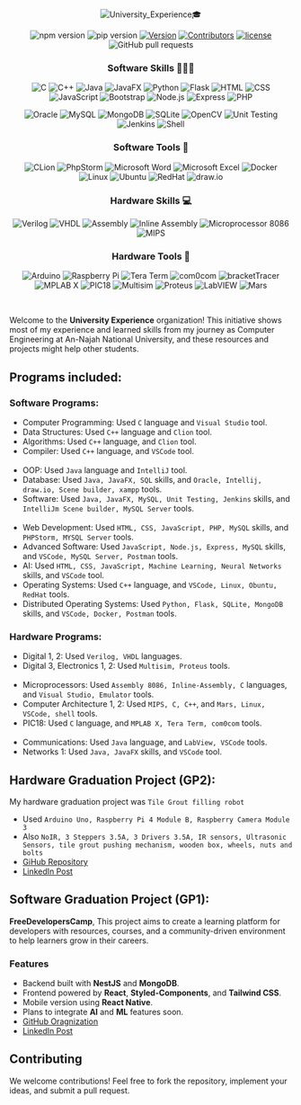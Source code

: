 <div align="center">
  
  ![University_Experience🎓](https://github.com/user-attachments/assets/ef60f875-c9e7-45d1-9d24-8e5b654a4bfa)

  ![npm version](https://img.shields.io/npm/v/npm)
  ![pip version](https://img.shields.io/pypi/v/pip)
  [![Version](https://img.shields.io/badge/version-v1.0.0-blue)](https://github.com/University-Experience/Bazarcom/releases/tag/v1.0.0)
  [![Contributors](https://img.shields.io/github/contributors/University-Experience/Bazarcom)](https://github.com/University-Experience/Bazarcom/graphs/contributors)
  [![license](https://img.shields.io/github/license/FreeDevelopersCamp/learning-platform-api)](https://img.shields.io/github/license/FreeDevelopersCamp/learning-platform-api)
  ![GitHub pull requests](https://img.shields.io/github/issues-pr-raw/University-Experience/Bazarcom)



  ### Software Skills 🧑🏼‍💻
  ![C](https://img.shields.io/badge/C-A8B9CC?logo=c&logoColor=white)
  ![C++](https://img.shields.io/badge/C++-00599C?logo=c%2B%2B&logoColor=white)
  ![Java](https://img.shields.io/badge/Java-007396?logo=java&logoColor=white)
  ![JavaFX](https://img.shields.io/badge/JavaFX-007396?logo=java&logoColor=white)
  ![Python](https://img.shields.io/badge/Python-3776AB?logo=python&logoColor=white)
  ![Flask](https://img.shields.io/badge/Flask-000000?logo=flask&logoColor=white)
  ![HTML](https://img.shields.io/badge/HTML-E34F26?logo=html5&logoColor=white)
  ![CSS](https://img.shields.io/badge/CSS-1572B6?logo=css3&logoColor=white)
  ![JavaScript](https://img.shields.io/badge/JavaScript-F7DF1E?logo=javascript&logoColor=black)
  ![Bootstrap](https://img.shields.io/badge/Bootstrap-7952B3?logo=bootstrap&logoColor=white)
  ![Node.js](https://img.shields.io/badge/Node.js-339933?logo=node.js&logoColor=white)
  ![Express](https://img.shields.io/badge/Express-000000?logo=express&logoColor=white)
  ![PHP](https://img.shields.io/badge/PHP-777BB4?logo=php&logoColor=white)


  ![Oracle](https://img.shields.io/badge/Oracle-F80000?logo=oracle&logoColor=white)
  ![MySQL](https://img.shields.io/badge/MySQL-4479A1?logo=mysql&logoColor=white)
  ![MongoDB](https://img.shields.io/badge/MongoDB-47A248?logo=mongodb&logoColor=white)
  ![SQLite](https://img.shields.io/badge/SQLite-003B57?logo=sqlite&logoColor=white)
  ![OpenCV](https://img.shields.io/badge/OpenCV-5C3EE8?logo=opencv&logoColor=white)
  ![Unit Testing](https://img.shields.io/badge/Unit%20Testing-009688?logo=test&logoColor=white)
  ![Jenkins](https://img.shields.io/badge/Jenkins-D24939?logo=jenkins&logoColor=white)
  ![Shell](https://img.shields.io/badge/Shell-4EAA25?logo=gnu-bash&logoColor=white)


  
  ### Software Tools 🔰
  ![CLion](https://img.shields.io/badge/CLion-000000?logo=clion&logoColor=white)
  ![PhpStorm](https://img.shields.io/badge/PhpStorm-000000?logo=phpstorm&logoColor=white)
  ![Microsoft Word](https://img.shields.io/badge/Microsoft%20Word-2B579A?logo=microsoft-word&logoColor=white)
  ![Microsoft Excel](https://img.shields.io/badge/Microsoft%20Excel-217346?logo=microsoft-excel&logoColor=white)
  ![Docker](https://img.shields.io/badge/Docker-2496ED?logo=docker&logoColor=white)
  ![Linux](https://img.shields.io/badge/Linux-FCC624?logo=linux&logoColor=black)
  ![Ubuntu](https://img.shields.io/badge/Ubuntu-E95420?logo=ubuntu&logoColor=white)
  ![RedHat](https://img.shields.io/badge/RedHat-EE0000?logo=redhat&logoColor=white)
  ![draw.io](https://img.shields.io/badge/draw.io-F5820D?logo=draw.io&logoColor=white)



  ### Hardware Skills 💻
  ![Verilog](https://img.shields.io/badge/Verilog-FFB71B?logo=verilog&logoColor=black)
  ![VHDL](https://img.shields.io/badge/VHDL-4682B4?logo=vhdl&logoColor=white)
  ![Assembly](https://img.shields.io/badge/Assembly-525252?logo=assembly&logoColor=white)
  ![Inline Assembly](https://img.shields.io/badge/Inline%20Assembly-8B0000?logo=assembly&logoColor=white)
  ![Microprocessor 8086](https://img.shields.io/badge/Microprocessor%208086-8A2BE2?logo=siemens&logoColor=white)
  ![MIPS](https://img.shields.io/badge/MIPS-FF6F00?logo=mips&logoColor=white)



  ### Hardware Tools 🧰
  ![Arduino](https://img.shields.io/badge/Arduino-00979D?logo=arduino&logoColor=white)
  ![Raspberry Pi](https://img.shields.io/badge/Raspberry%20Pi-A22846?logo=raspberry-pi&logoColor=white)
  ![Tera Term](https://img.shields.io/badge/Tera%20Term-005F9E?logo=terminal&logoColor=white)
  ![com0com](https://img.shields.io/badge/com0com-808080?logo=terminal&logoColor=white)
  ![bracketTracer](https://img.shields.io/badge/bracketTracer-4CAF50?logo=brackets&logoColor=white)
  ![MPLAB X](https://img.shields.io/badge/MPLAB%20X-2D2D2D?logo=microchip&logoColor=white)
  ![PIC18](https://img.shields.io/badge/PIC18-FFA500?logo=microchip&logoColor=white)
  ![Multisim](https://img.shields.io/badge/Multisim-0058A6?logo=multisim&logoColor=white)
  ![Proteus](https://img.shields.io/badge/Proteus-1F7DC2?logo=proteus&logoColor=white)
  ![LabVIEW](https://img.shields.io/badge/LabVIEW-FFDB00?logo=labview&logoColor=black)
  ![Mars](https://img.shields.io/badge/Mars-FA6800?logo=mars&logoColor=white)


</div>

<br />


Welcome to the **University Experience** organization! This initiative shows most of my experience and learned skills from my journey as Computer Engineering at An-Najah National University, and these resources and projects might help other students.

## Programs included:

### Software Programs:
- Computer Programming: Used `C` language and `Visual Studio` tool.
- Data Structures: Used `C++` language and `Clion` tool.
- Algorithms: Used `C++` language, and `Clion` tool.
- Compiler: Used `C++` language, and `VSCode` tool. 
  <br><br>
- OOP: Used `Java` language and `IntelliJ` tool.
- Database: Used `Java, JavaFX, SQL` skills, and `Oracle, Intellij, draw.io, Scene builder, xampp` tools.
- Software: Used `Java, JavaFX, MySQL, Unit Testing, Jenkins` skills, and `IntelliJm Scene builder, MySQL Server` tools.
  <br><br>
- Web Development: Used `HTML, CSS, JavaScript, PHP, MySQL` skills, and `PHPStorm, MYSQL Server` tools.
- Advanced Software: Used `JavaScript, Node.js, Express, MySQL` skills, and `VSCode, MySQL Server, Postman` tools.
- AI: Used `HTML, CSS, JavaScript, Machine Learning, Neural Networks` skills, and `VSCode` tool.
- Operating Systems: Used `C++` language, and `VSCode, Linux, Obuntu, RedHat` tools.
- Distributed Operating Systems: Used `Python, Flask, SQLite, MongoDB` skills, and `VSCode, Docker, Postman` tools.

### Hardware Programs:
- Digital 1, 2: Used `Verilog, VHDL` languages.
- Digital 3, Electronics 1, 2: Used `Multisim, Proteus` tools.
  <br><br>
- Microprocessors: Used `Assembly 8086, Inline-Assembly, C` languages, and `Visual Studio, Emulator` tools.
- Computer Architecture 1, 2: Used `MIPS, C, C++`, and `Mars, Linux, VSCode, shell` tools.
- PIC18: Used `C` language, and `MPLAB X, Tera Term, com0com` tools.
  <br><br>
- Communications: Used `Java` language, and `LabView, VSCode` tools.
- Networks 1: Used `Java, JavaFX` skills, and `VSCode` tool.

## Hardware Graduation Project (GP2):
My hardware graduation project was `Tile Grout filling robot`
- Used `Arduino Uno, Raspberry Pi 4 Module B, Raspberry Camera Module 3`
- Also `NoIR, 3 Steppers 3.5A, 3 Drivers 3.5A, IR sensors, Ultrasonic Sensors, tile grout pushing mechanism, wooden box, wheels, nuts and bolts`
- [GiHub Repository](https://github.com/University-Experience/Tile-Grout-Filling-Robot)
- [LinkedIn Post](https://www.linkedin.com/posts/bara-alsedih_%D9%8A%D8%B1%D9%81%D8%B9-%D8%A7%D9%84%D9%84%D9%87-%D8%A7%D9%84%D8%B0%D9%8A%D9%86-%D8%A2%D9%85%D9%86%D9%88%D8%A7-activity-7243466124380565504-W2ga?utm_source=share&utm_medium=member_desktop)

## Software Graduation Project (GP1):
**FreeDevelopersCamp**, This project aims to create a learning platform for developers with resources, courses, and a community-driven environment to help learners grow in their careers.

### Features
- Backend built with **NestJS** and **MongoDB**.
- Frontend powered by **React**, **Styled-Components**, and **Tailwind CSS**.
- Mobile version using **React Native**.
- Plans to integrate **AI** and **ML** features soon.
- [GitHub Oragnization](https://github.com/FreeDevelopersCamp)
- [LinkedIn Post](https://www.linkedin.com/posts/bara-alsedih_freedeveloperscamp-activity-7293120500443017218-y6n1?utm_source=share&utm_medium=member_desktop&rcm=ACoAAEelapkBoIDq5_60n2J0LNtHPl9ugf17cfs)

## Contributing
We welcome contributions! Feel free to fork the repository, implement your ideas, and submit a pull request.
